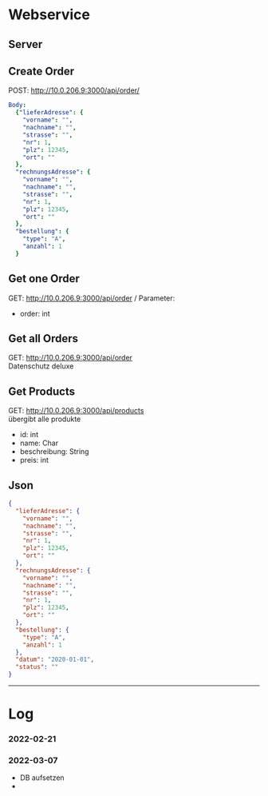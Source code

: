 # Webservice


## Server


## Create Order
POST: http://10.0.206.9:3000/api/order/
```yaml
Body:
  {"lieferAdresse": {
    "vorname": "",
    "nachname": "",
    "strasse": "",
    "nr": 1,
    "plz": 12345,
    "ort": ""
  },
  "rechnungsAdresse": {
    "vorname": "",
    "nachname": "",
    "strasse": "",
    "nr": 1,
    "plz": 12345,
    "ort": ""
  },
  "bestellung": {
    "type": "A",
    "anzahl": 1
  }
```

## Get one Order
GET: http://10.0.206.9:3000/api/order /
Parameter:
* order: int

## Get all Orders
GET: http://10.0.206.9:3000/api/order \
Datenschutz deluxe 

## Get Products
GET: http://10.0.206.9:3000/api/products \
übergibt alle produkte 
* id: int
* name: Char 
* beschreibung: String
* preis: int

## Json

```json lines
{
  "lieferAdresse": {
    "vorname": "",
    "nachname": "",
    "strasse": "",
    "nr": 1,
    "plz": 12345,
    "ort": ""
  },
  "rechnungsAdresse": {
    "vorname": "",
    "nachname": "",
    "strasse": "",
    "nr": 1,
    "plz": 12345,
    "ort": ""
  },
  "bestellung": {
    "type": "A",
    "anzahl": 1
  },
  "datum": "2020-01-01",
  "status": ""
}
```

---

# Log

### 2022-02-21

### 2022-03-07

- DB aufsetzen
- 


